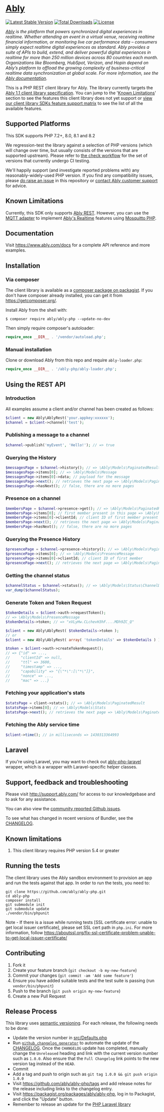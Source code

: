 # [Ably](https://www.ably.com)

[![Latest Stable Version](https://poser.pugx.org/ably/ably-php/v/stable)](https://packagist.org/packages/ably/ably-php)
[![Total Downloads](https://poser.pugx.org/ably/ably-php/downloads)](https://packagist.org/packages/ably/ably-php)
[![License](https://poser.pugx.org/ably/ably-php/license)](https://packagist.org/packages/ably/ably-php)

_[Ably](https://ably.com) is the platform that powers synchronized digital experiences in realtime. Whether attending an event in a virtual venue, receiving realtime financial information, or monitoring live car performance data – consumers simply expect realtime digital experiences as standard. Ably provides a suite of APIs to build, extend, and deliver powerful digital experiences in realtime for more than 250 million devices across 80 countries each month. Organizations like Bloomberg, HubSpot, Verizon, and Hopin depend on Ably’s platform to offload the growing complexity of business-critical realtime data synchronization at global scale. For more information, see the [Ably documentation](https://ably.com/docs)._

This is a PHP REST client library for Ably. The library currently targets the [Ably 1.1 client library specification](https://www.ably.com/docs/client-lib-development-guide/features/). You can jump to the '[Known Limitations](#known-limitations)' section to see the features this client library does not yet support or [view our client library SDKs feature support matrix](https://www.ably.com/download/sdk-feature-support-matrix) to see the list of all the available features.


## Supported Platforms

This SDK supports PHP 7.2+, 8.0, 8.1 and 8.2

We regression-test the library against a selection of PHP versions (which will change over time, but usually consists of the versions that are supported upstream). Please refer to [the check workflow](.github/workflows/check.yml) for the set of versions that currently undergo CI testing.

We'll happily support (and investigate reported problems with) any reasonably-widely-used PHP version.
If you find any compatibility issues, please [do raise an issue](https://github.com/ably/ably-php/issues/new) in this repository or [contact Ably customer support](https://support.ably.com/) for advice.

## Known Limitations

Currently, this SDK only supports [Ably REST](https://www.ably.com/docs/rest). However, you can use the [MQTT adapter](https://www.ably.com/docs/mqtt) to implement [Ably's Realtime](https://www.ably.com/docs/realtime) features using [Mosquitto PHP](https://github.com/mgdm/Mosquitto-PHP).

## Documentation

Visit https://www.ably.com/docs for a complete API reference and more examples.

## Installation

### Via composer

The client library is available as a [composer package on packagist](https://packagist.org/packages/ably/ably-php). If you don't have composer already installed, you can get it from https://getcomposer.org/.

Install Ably from the shell with:

    $ composer require ably/ably-php --update-no-dev

Then simply require composer's autoloader:

```php
require_once __DIR__ . '/vendor/autoload.php';
```

### Manual installation
Clone or download Ably from this repo and require `ably-loader.php`:
```php
require_once __DIR__ . '/ably-php/ably-loader.php';
```

## Using the REST API

### Introduction

All examples assume a client and/or channel has been created as follows:

```php
$client = new Ably\AblyRest('your.appkey:xxxxxx');
$channel = $client->channel('test');
```

### Publishing a message to a channel

```php
$channel->publish('myEvent', 'Hello!'); // => true
```

### Querying the History

```php
$messagesPage = $channel->history(); // => \Ably\Models\PaginatedResult
$messagesPage->items[0]; // => \Ably\Models\Message
$messagesPage->items[0]->data; // payload for the message
$messagesPage->next(); // retrieves the next page => \Ably\Models\PaginatedResult
$messagesPage->hasNext(); // false, there are no more pages
```

### Presence on a channel

```php
$membersPage = $channel->presence->get(); // => \Ably\Models\PaginatedResult
$membersPage->items[0]; // first member present in this page => \Ably\Models\PresenceMessage
$membersPage->items[0]->clientId; // client ID of first member present
$membersPage->next(); // retrieves the next page => \Ably\Models\PaginatedResult
$membersPage->hasNext(); // false, there are no more pages
```

### Querying the Presence History

```php
$presencePage = $channel->presence->history(); // => \Ably\Models\PaginatedResult
$presencePage->items[0]; // => \Ably\Models\PresenceMessage
$presencePage->items[0]->clientId; // client ID of first member
$presencePage->next(); // retrieves the next page => \Ably\Models\PaginatedResult
```

### Getting the channel status
```php
$channelStatus = $channel->status(); // => \Ably\Models\Status\ChannelDetails
var_dump($channelStatus); 
```

### Generate Token and Token Request

```php
$tokenDetails = $client->auth->requestToken();
// => \Ably\Models\PresenceMessage
$tokenDetails->token; // => "xVLyHw.CLchevH3hF....MDh9ZC_Q"

$client = new Ably\AblyRest( $tokenDetails->token );
// or
$client = new Ably\AblyRest( array( 'tokenDetails' => $tokenDetails ) );

$token = $client->auth->createTokenRequest();
// => {"id" => ...,
//     "clientId" => null,
//     "ttl" => 3600,
//     "timestamp" => ...,
//     "capability" => "{\"*\":[\"*\"]}",
//     "nonce" => ...,
//     "mac" => ...}
```

### Fetching your application's stats

```php
$statsPage = client->stats(); // => \Ably\Models\PaginatedResult
$statsPage->items[0]; // => \Ably\Models\Stats
$statsPage->next(); // retrieves the next page => \Ably\Models\PaginatedResult
```

### Fetching the Ably service time

```php
$client->time(); // in milliseconds => 1430313364993
```

## Laravel

If you're using Laravel, you may want to check out [ably-php-laravel](https://packagist.org/packages/ably/ably-php-laravel) wrapper, which is a wrapper with Laravel-specific helper classes.

## Support, feedback and troubleshooting

Please visit http://support.ably.com/ for access to our knowledgebase and to ask for any assistance.

You can also view the [community reported Github issues](https://github.com/ably/ably-php/issues).

To see what has changed in recent versions of Bundler, see the [CHANGELOG](CHANGELOG.md).

## Known limitations

1. This client library requires PHP version 5.4 or greater

## Running the tests

The client library uses the Ably sandbox environment to provision an app and run the tests against that app.  In order to run the tests, you need to:

	git clone https://github.com/ably/ably-php.git
	cd ably-php
    composer install
    git submodule init
    git submodule update
    ./vendor/bin/phpunit

Note - If there is a issue while running tests [SSL certificate error: unable to get local issuer certificate], please set SSL cert path in `php.ini`.  For more information, follow https://aboutssl.org/fix-ssl-certificate-problem-unable-to-get-local-issuer-certificate/

## Contributing

1. Fork it
2. Create your feature branch (`git checkout -b my-new-feature`)
3. Commit your changes (`git commit -am 'Add some feature'`)
4. Ensure you have added suitable tests and the test suite is passing (run `vendor/bin/phpunit`)
4. Push to the branch (`git push origin my-new-feature`)
5. Create a new Pull Request

## Release Process

This library uses [semantic versioning](http://semver.org/). For each release, the following needs to be done:

* Update the version number in [src/Defaults.php](./src/Defaults.php)
* Run [`github_changelog_generator`](https://github.com/skywinder/Github-Changelog-Generator) to automate the update of the [CHANGELOG](./CHANGELOG.md). Once the `CHANGELOG` update has completed, manually change the `Unreleased` heading and link with the current version number such as `1.0.0`. Also ensure that the `Full Changelog` link points to the new version tag instead of the `HEAD`.
* Commit
* Add a tag and push to origin such as `git tag 1.0.0 && git push origin 1.0.0`
* Visit https://github.com/ably/ably-php/tags and add release notes for the release including links to the changelog entry.
* Visit https://packagist.org/packages/ably/ably-php, log in to Packagist, and click the "Update" button.
* Remember to release an update for the [PHP Laravel library](https://github.com/ably/ably-php-laravel)

